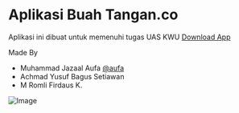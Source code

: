 # Aplikasi Buah Tangan.co

Aplikasi ini dibuat untuk memenuhi tugas UAS KWU
[Download App](https://github.com/achyusuf10/flutter-buah_tangan.co/blob/main/app-release.apk)

Made By
- Muhammad Jazaal Aufa [@aufa](https://github.com/jazaalaufa)
- Achmad Yusuf Bagus Setiawan
- M Romli Firdaus K.

![Image](https://user-images.githubusercontent.com/65402864/180337664-151b4545-ccb4-4dc1-bb62-ee958efa1444.png)
